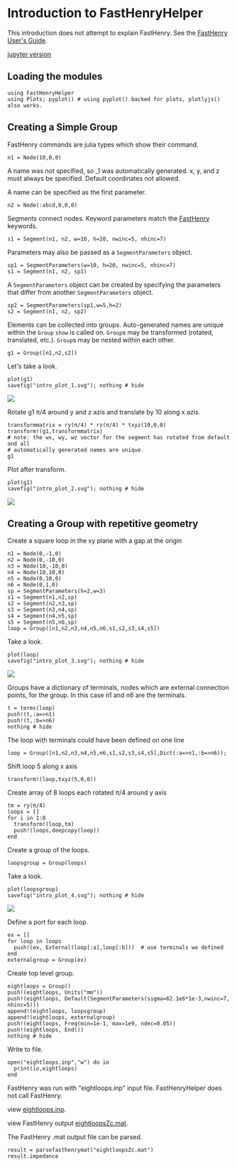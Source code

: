 # Introduction to FastHenryHelper

This introduction does not attempt to explain FastHenry.  See the [FastHenry User's Guide](https://github.com/ediloren/FastHenry2/blob/master/doc/FastHenry_User_Guide.pdf).

[jupyter version](https://github.com/cstook/FastHenryHelper.jl/blob/master/docs/src/Introduction.ipynb)

## Loading the modules
```@example intro
using FastHenryHelper
using Plots; pyplot() # using pyplot() backed for plots, plotlyjs() also works.
```
## Creating a Simple Group
FastHenry commands are julia types which show their command.
```@example intro
n1 = Node(10,0,0)
```
A name was not specified, so _1 was automatically generated.
x, y, and z must always be specified.  Default coordinates not allowed.

A name can be specified as the first parameter.
```@example intro
n2 = Node(:abcd,0,0,0)
```

Segments connect nodes.  Keyword parameters match the [FastHenry](https://github.com/ediloren/FastHenry2/blob/master/doc/FastHenry_User_Guide.pdf) keywords.
```@example intro
s1 = Segment(n1, n2, w=10, h=20, nwinc=5, nhinc=7)
```

Parameters may also be passed as a `SegmentParameters` object.
```@example intro
sp1 = SegmentParameters(w=10, h=20, nwinc=5, nhinc=7)
s1 = Segment(n1, n2, sp1)
```

A `SegmentParameters` object can be created by specifying the parameters that differ from another `SegmentParameters` object.
```@example intro
sp2 = SegmentParameters(sp1,w=5,h=2)
s2 = Segment(n1, n2, sp2)
```

Elements can be collected into groups.  Auto-generated names are unique within the `Group` `show` is called on.  `Group`s may be transformed (rotated, translated, etc.).  `Group`s may be nested within each other.  
```@example intro
g1 = Group([n1,n2,s2])
```

Let's take a look.
```@example intro
plot(g1)
savefig("intro_plot_1.svg"); nothing # hide
```
![](intro_plot_1.svg)

Rotate g1 π/4 around y and z azis and translate by 10 along x azis.
```@example intro
transformmatrix = ry(π/4) * rz(π/4) * txyz(10,0,0)
transform!(g1,transformmatrix)
# note: the wx, wy, wz vector for the segment has rotated from default and all 
# automatically generated names are unique.
g1
```

Plot after transform.
```@example intro
plot(g1)
savefig("intro_plot_2.svg"); nothing # hide
```
![](intro_plot_2.svg)

## Creating a Group with repetitive geometry

Create a square loop in the xy plane with a gap at the origin
```@example intro
n1 = Node(0,-1,0)
n2 = Node(0,-10,0)
n3 = Node(10,-10,0)
n4 = Node(10,10,0)
n5 = Node(0,10,0)
n6 = Node(0,1,0)
sp = SegmentParameters(h=2,w=3)
s1 = Segment(n1,n2,sp)
s2 = Segment(n2,n3,sp)
s3 = Segment(n3,n4,sp)
s4 = Segment(n4,n5,sp)
s5 = Segment(n5,n6,sp)
loop = Group([n1,n2,n3,n4,n5,n6,s1,s2,s3,s4,s5])
```
Take a look.
```@example intro
plot(loop)
savefig("intro_plot_3.svg"); nothing # hide
```
![](intro_plot_3.svg)

Groups have a dictionary of terminals, nodes which are external connection points, for the group.  In this case n1 and n6 are the terminals.
```@example intro
t = terms(loop)
push!(t,:a=>n1)
push!(t,:b=>n6)
nothing # hide
```
The loop with terminals could have been defined on one line
```@example intro
loop = Group([n1,n2,n3,n4,n5,n6,s1,s2,s3,s4,s5],Dict(:a=>n1,:b=>n6));
```

Shift loop 5 along x axis
```@example intro
transform!(loop,txyz(5,0,0))
```

Create array of 8 loops each rotated π/4 around y axis
```@example intro
tm = ry(π/4)
loops = []
for i in 1:8
  transform!(loop,tm)
  push!(loops,deepcopy(loop))
end
```

Create a group of the loops.
```@example intro
loopsgroup = Group(loops)
```

Take a look.
```@example intro
plot(loopsgroup)
savefig("intro_plot_4.svg"); nothing # hide
```
![](intro_plot_4.svg)

Define a port for each loop.
```@example intro
ex = []
for loop in loops
  push!(ex, External(loop[:a],loop[:b]))  # use terminals we defined
end
externalgroup = Group(ex)
```

Create top level group.
```@example intro
eightloops = Group()
push!(eightloops, Units("mm"))
push!(eightloops, Default(SegmentParameters(sigma=62.1e6*1e-3,nwinc=7, nhinc=5)))
append!(eightloops, loopsgroup)
append!(eightloops, externalgroup)
push!(eightloops, Freq(min=1e-1, max=1e9, ndec=0.05))
push!(eightloops, End())
nothing # hide
```

Write to file.
```@example intro
open("eightloops.inp","w") do io
  print(io,eightloops)
end
```

FastHenry was run with "eightloops.inp" input file.  FastHenryHelper does not call FastHenry.

view [eightloops.inp](https://github.com/cstook/FastHenryHelper.jl/blob/gh-pages/eightloops.inp).

view FastHenry output [eightloopsZc.mat](https://github.com/cstook/FastHenryHelper.jl/blob/gh-pages/eightloopsZc.mat).

The FastHenry .mat output file can be parsed.
```@example intro
result = parsefasthenrymat("eightloopsZc.mat")
result.impedance
```
